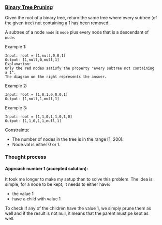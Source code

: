### [Binary Tree Pruning](https://leetcode.com/explore/challenge/card/july-leetcoding-challenge-2021/611/week-4-july-22nd-july-28th/3824/)

Given the root of a binary tree, return the same tree where every subtree (of the given tree) not containing a 1 has
been removed.

A subtree of a node `node` is `node` plus every node that is a descendant of `node`.

Example 1:

```
Input: root = [1,null,0,0,1]
Output: [1,null,0,null,1]
Explanation:
Only the red nodes satisfy the property "every subtree not containing a 1".
The diagram on the right represents the answer.
```

Example 2:

```
Input: root = [1,0,1,0,0,0,1]
Output: [1,null,1,null,1]
```

Example 3:

```
Input: root = [1,1,0,1,1,0,1,0]
Output: [1,1,0,1,1,null,1]
```

Constraints:

* The number of nodes in the tree is in the range [1, 200].
* Node.val is either 0 or 1.

### Thought process

#### Approach number 1 (accepted solution):

It took me longer to make my setup than to solve this problem. The idea is simple, for a node to be kept, it needs to
either have:

* the value 1
* have a child with value 1

To check if any of the children have the value 1, we simply prune them as well and if the result is not null, it means
that the parent must pe kept as well. 
